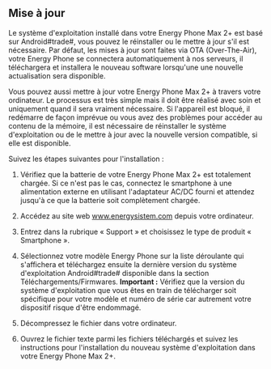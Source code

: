 ## Mise à jour

Le système d'exploitation installé dans votre Energy Phone Max 2+ est basé sur Android#trade#, vous pouvez le réinstaller ou le mettre à jour s'il est nécessaire. Par défaut, les mises à jour sont faites via OTA (Over-The-Air), votre Energy Phone se connectera automatiquement à nos serveurs, il téléchargera et installera le nouveau software lorsqu'une une nouvelle actualisation sera disponible.

Vous pouvez aussi mettre à jour votre Energy Phone Max 2+ à travers votre ordinateur. Le processus est très simple mais il doit être réalisé avec soin et uniquement quand il sera vraiment nécessaire. Si l'appareil est bloqué, il redémarre de façon imprévue ou vous avez des problèmes pour accéder au contenu de la mémoire, il est nécessaire de réinstaller le système d'exploitation ou de le mettre à jour avec la nouvelle version compatible, si elle est disponible.

Suivez les étapes suivantes pour l'installation :

1. Vérifiez que la batterie de votre Energy Phone Max 2+ est totalement chargée. Si ce n'est pas le cas, connectez le smartphone à une alimentation externe en utilisant l'adaptateur AC/DC fourni et attendez jusqu'à ce que la batterie soit complètement chargée.

2. Accédez au site web www.energysistem.com depuis votre ordinateur.

3. Entrez dans la rubrique « Support » et choisissez le type de produit « Smartphone ».

4. Sélectionnez votre modèle Energy Phone sur la liste déroulante qui s'affichera et téléchargez ensuite la dernière version du système d'exploitation Android#trade# disponible dans la section Téléchargements/Firmwares.
**Important :**
Vérifiez que la version du système d'exploitation que vous êtes en train de télécharger soit spécifique pour votre modèle et numéro de série car autrement votre dispositif risque d'être endommagé.

5. Décompressez le fichier dans votre ordinateur.

6. Ouvrez le fichier texte parmi les fichiers téléchargés et suivez les instructions pour l'installation du nouveau système d'exploitation dans votre Energy Phone Max 2+.
